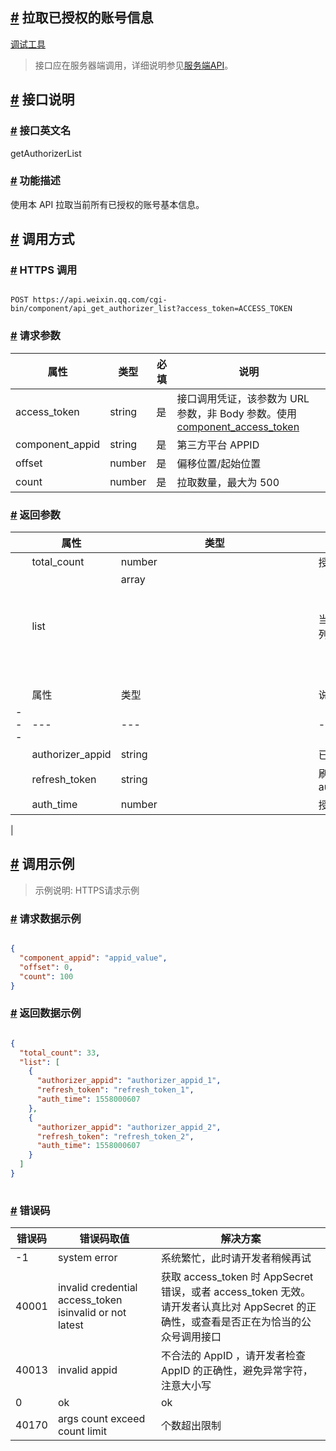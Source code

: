 ## [#](#拉取已授权的账号信息) 拉取已授权的账号信息

[调试工具](https://developers.weixin.qq.com/apiExplorer?apiName=getAuthorizerList&plat=thirdparty)

> 接口应在服务器端调用，详细说明参见[服务端API](https://developers.weixin.qq.com/miniprogram/dev/framework/server-ability/backend-api.html)。

## [#](#接口说明) 接口说明

### [#](#接口英文名) 接口英文名

getAuthorizerList

### [#](#功能描述) 功能描述

使用本 API 拉取当前所有已授权的账号基本信息。

## [#](#调用方式) 调用方式

### [#](#HTTPS-调用) HTTPS 调用

```text

POST https://api.weixin.qq.com/cgi-bin/component/api_get_authorizer_list?access_token=ACCESS_TOKEN 

```

### [#](#请求参数) 请求参数

| 属性 | 类型 | 必填 | 说明 |
| --- | --- | --- | --- |
| access\_token | string | 是 | 接口调用凭证，该参数为 URL 参数，非 Body 参数。使用[component\_access\_token](https://developers.weixin.qq.com/doc/oplatform/openApi/OpenApiDoc/ticket-token/getComponentAccessToken.html) |
| component\_appid | string | 是 | 第三方平台 APPID |
| offset | number | 是 | 偏移位置/起始位置 |
| count | number | 是 | 拉取数量，最大为 500 |

### [#](#返回参数) 返回参数

|  | 属性 | 类型 | 说明 |
| --- | --- | --- | --- |
|  | total\_count | number | 授权的账号总数 |
|  | list | array<object> | 当前查询的账号基本信息列表 |
|  | 
|  | 属性 | 类型 | 说明 |
| --- | --- | --- | --- |
|  | authorizer\_appid | string | 已授权账号的 appid |
|  | refresh\_token | string | 刷新令牌authorizer\_refresh\_token |
|  | auth\_time | number | 授权的时间 |

 |

## [#](#调用示例) 调用示例

> 示例说明: HTTPS请求示例

### [#](#请求数据示例) 请求数据示例

```json

{
  "component_appid": "appid_value",
  "offset": 0,
  "count": 100
} 

```

### [#](#返回数据示例) 返回数据示例

```json

{
  "total_count": 33,
  "list": [
    {
      "authorizer_appid": "authorizer_appid_1",
      "refresh_token": "refresh_token_1",
      "auth_time": 1558000607
    },
    {
      "authorizer_appid": "authorizer_appid_2",
      "refresh_token": "refresh_token_2",
      "auth_time": 1558000607
    }
  ]
}
 

```

### [#](#错误码) 错误码

| 错误码 | 错误码取值 | 解决方案 |
| --- | --- | --- |
| \-1 | system error | 系统繁忙，此时请开发者稍候再试 |
| 40001 | invalid credential  access\_token isinvalid or not latest | 获取 access\_token 时 AppSecret 错误，或者 access\_token 无效。请开发者认真比对 AppSecret 的正确性，或查看是否正在为恰当的公众号调用接口 |
| 40013 | invalid appid | 不合法的 AppID ，请开发者检查 AppID 的正确性，避免异常字符，注意大小写 |
| 0 | ok | ok |
| 40170 | args count exceed count limit | 个数超出限制 |